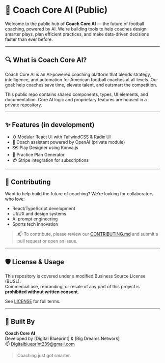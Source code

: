 # 🏈 Coach Core AI (Public)

Welcome to the public hub of **Coach Core AI** — the future of football coaching, powered by AI. We're building tools to help coaches design smarter plays, plan efficient practices, and make data-driven decisions faster than ever before.

---

## 🔍 What is Coach Core AI?

Coach Core AI is an AI-powered coaching platform that blends strategy, intelligence, and automation for American football coaches at all levels. Our goal: help coaches save time, elevate talent, and outsmart the competition.

This public repo contains shared components, types, UI elements, and documentation. Core AI logic and proprietary features are housed in a private repository.

---

## ✨ Features (in development)

- ⚙️ Modular React UI with TailwindCSS & Radix UI
- 🧠 Coach assistant powered by OpenAI (private module)
- 🗺️ Play Designer using Konva.js
- 📅 Practice Plan Generator
- 💳 Stripe integration for subscriptions

---

## 🚀 Contributing

Want to help build the future of coaching? We’re looking for collaborators who love:
- React/TypeScript development
- UI/UX and design systems
- AI prompt engineering
- Sports tech innovation

> 📬 To contribute, please review our [CONTRIBUTING.md](CONTRIBUTING.md) and submit a pull request or open an issue.

---

## 🛡️ License & Usage

This repository is covered under a modified Business Source License (BUSL).  
Commercial use, rebranding, or resale of any part of this project is **prohibited without written consent**.

See [LICENSE](LICENSE) for full terms.

---

## 🧠 Built By

**Coach Core AI**  
Developed by [Digital Blueprint] & [Big Dreams Network]  
📫 Digitalblueprint239@gmail.com

> Coaching just got smarter.


